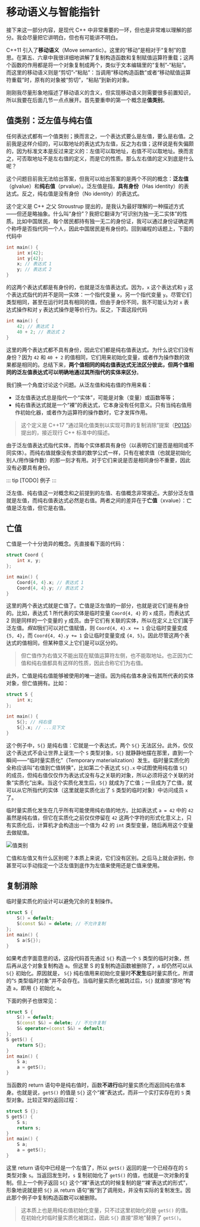 # 移动语义与智能指针

接下来这一部分内容，是现代 C++ 中非常重要的一环，但也是非常难以理解的部分。我会尽量把它讲明白，但也有可能讲不明白。

C++11 引入了**移动语义**（Move semantic）。这里的“移动”是相对于“复制”的意思。在第五、六章中我很详细地讲解了复制构造函数和复制赋值运算符重载；这两个函数的作用都是将一个对象复制成两个，类似于文本编辑里的“复制”-“粘贴”。而这里的移动语义则是“剪切”-“粘贴”：当调用“移动构造函数”或者“移动赋值运算符重载”时，原有的对象被“剪切”，“粘贴”到新的对象。

刚刚我尽量形象地描述了移动语义的含义，但实现移动语义则需要很多前置知识，所以我要在后面几节一点点展开。首先要重申的第一个概念是**值类别**。

## 值类别：泛左值与纯右值

任何表达式都有一个值类别；换而言之，一个表达式要么是左值，要么是右值。之前我是这样介绍的，可以取地址的表达式为左值，反之为右值；这样说是有失偏颇的，因为标准文本是反过来定义的：左值可以取地址，右值不可以取地址。换而言之，可否取地址不是左右值的定义，而是它的性质。那么左右值的定义到底是什么呢？

这个问题目前我无法给出答案，但我可以给出答案的是两个不同的概念：**泛左值**（glvalue）和**纯右值**（prvalue）。泛左值是指，**具有身份**（Has identity）的表达式。反之，纯右值是没有身份（No identity）的表达式。

这个定义是 C++ 之父 Stroustrup 提出的，是我认为最好理解的一种描述方式——但还是略抽象。什么叫“身份”？我把它翻译为“可识别为独一无二实体”的性质。比如中国居民，每个居民都持有独一无二的身份证，我可以通过身份证确定两个称呼是否指代同一个人，因此中国居民是有身份的。回到编程的话题上，下面的代码中

```cpp
int main() {
    int x{42};
    int y{42};
    x; // 表达式 1
    y; // 表达式 2
}
```

的这两个表达式都是有身份的，也就是泛左值表达式。因为，`x` 这个表达式和 `y` 这个表达式指代的并不是同一实体：一个指代变量 `x`，另一个指代变量 `y`。尽管它们类型相同，甚至在运行时具有相同的值，但由于身份不同，我不可能认为对 `x` 表达式操作和对 `y` 表达式操作是等价行为。反之，下面这段代码

```cpp
int main() {
    42; // 表达式 1
    40 + 2; // 表达式 2
}
```

这里的两个表达式都不具有身份，因此它们都是纯右值表达式。为什么说它们没有身份？因为 `42` 和 `40 + 2` 的值相同，它们用来初始化变量，或者作为操作数的效果都是相同的。总结下来，**两个值相同的纯右值表达式无法区分彼此，但两个值相同的泛左值表达式可以明确地通过其所指代的实体来区分**。

我们换一个角度讨论这个问题。从泛左值和纯右值的作用来看：
- 泛左值表达式总是指代一个“实体”，可能是对象（变量）或函数等等；
- 纯右值表达式就是一个“裸”的表达式，它本身没有任何意义。只有当纯右值用作初始化器，或者作为运算符的操作数时，它才发挥作用。

> 这个定义是 C++17 “通过简化值类别以实现可靠的复制消除”提案（[P0135](https://wg21.link/p0135)）提出的，接近现行 C++ 标准中的描述。

由于泛左值表达式指代实体，而每个实体都具有身份（以表明它们是否是相同或不同实体）。而纯右值就像没有求值的数学公式一样，只有在被求值（也就是初始化别人/用作操作数）的那一刻才有用。对于它们来说是否是相同身份不重要，因此没有必要具有身份。

::: tip
\[TODO\] 例子
:::

泛左值、纯右值这一对概念和之前提到的左值、右值概念非常接近。大部分泛左值就是左值，而纯右值表达式必然是右值。两者之间的差异在于**亡值**（xvalue）：亡值是泛左值，但它是右值。

## 亡值

亡值是一个十分诡异的概念。先直接看下面的代码：

```cpp
struct Coord {
    int x, y;
};

int main() {
    Coord{4, 4}.x; // 表达式 1
    Coord{4, 4}.y; // 表达式 2
}
```

这里的两个表达式就是亡值了。亡值是泛左值的一部分，也就是说它们是有身份的。比如，表达式 1 所代表的实体是临时变量 `Coord{4, 4}` 的 `x` 成员，而表达式 2 则是同样的一个变量的 `y` 成员。由于它们有关联的实体，所以在定义上它们属于泛左值。*假如*我们可以对亡值赋值，则 `Coord{4, 4}.x += 1` 会让临时变量变成 `{5, 4}`，而 `Coord{4, 4}.y += 1` 会让临时变量变成 `{4, 5}`。因此尽管这两个表达式的值相同，但某种意义上它们是可以区分的。

> 但亡值作为右值又不能出现在赋值运算符左侧，也不能取地址。也正因为亡值和纯右值都具有这样的性质，因此合称它们为右值。

此外，亡值是纯右值能够被使用的唯一途径。因为纯右值本身没有其所代表的实体对象，但亡值拥有。比如：

```cpp
struct S {
    int x;
};

int main() {
    S{}; // 纯右值
    S{}.x; // ...见下文
}
```

这个例子中，`S{}` 是纯右值：它就是一个表达式，两个 `S{}` 无法区分。此外，仅仅这个表达式不会让世界上诞生一个 `S` 类型对象，`S{}` 就静静地摆在那里，直到一个瞬间——“临时量实质化”（Temporary materialization）发生。临时量实质化的全称应该叫“右值到亡值转换”，比如第二个表达式 `S{}.x` 中试图使用纯右值 `S{}` 的成员，但纯右值仅仅作为表达式没有与之关联的对象，所以必须将这个关联的对象“实质化”出来。当这个实质化发生后，`S{}` 就成为了亡值；一旦成为了亡值，就可以从它所指代的实体（这里就是实质化出了 `S` 类型的临时对象）中访问成员 `x` 了。

临时量实质化发生在几乎所有可能使用纯右值的地方。比如表达式 `a = 42` 中的 `42` 虽然是纯右值，但它在实质化之前仅仅停留在 `42` 这两个字符的形式化意义上，只有实质化后，计算机才会构造出一个值为 42 的 `int` 类型变量，随后再用这个变量去做赋值。

![值类别](https://docs.microsoft.com/en-us/windows/uwp/cpp-and-winrt-apis/images/value-categories.png)

亡值和左值又有什么区别呢？本质上来说，它们没有区别。之后马上就会讲到，你甚至可以手动指定一个泛左值到底作为左值来使用还是亡值来使用。

## 复制消除 <Badge type="tip" text="选读" />

临时量实质化的设计可以避免冗余的复制操作。

```cpp codemo
struct S {
    S() = default;
    S(const S&) = delete; // 不允许复制
};
int main() {
    S a(S{});
}
```

如果考虑字面意思的话，这段代码首先通过 `S{}` 构造一个 `S` 类型的临时对象，然后再从这个对象复制构造 `a`。但这里 S 的复制构造函数被删除了，`a` 却仍然可以从 `S{}` 初始化。原因就是， `S{}` 纯右值用来初始化变量时**不发生**临时量实质化，所谓的“`S` 类型临时对象”并不会存在。当临时量实质化被跳过后，`S{}` 就直接“原地”构造 `a`，即用 `{}` 初始化 `a`。

下面的例子也很常见：

```cpp codemo
struct S {
    S() = default;
    S(const S&) = delete; // 不允许复制
    S& operator=(const S&) = default;
};
S getS() {
    return S{};
}
int main() {
    S a;
    a = getS();
}
```

当函数的 return 语句中是纯右值时，函数**不进行**临时量实质化而返回纯右值本身。也就是说，`getS()` 的值是 `S{}` 这个“裸”表达式，而非一个实打实存在的 `S` 类型对象。比较正常的返回过程：

```cpp codemo
struct S {};
S getS() {
    S s;
    return s;
}
int main() {
    S a;
    a = getS();
}
```
这里 return 语句中已经是一个左值了，所以 `getS()` 返回的是一个已经存在的 `S` 类型对象 `s`。当返回发生时，`s` 复制初始化了 `getS()` 的值，也就是一次对象的复制。但上一个例子返回 `S{}` 这个“裸”表达式的时候复制的是“‘裸’表达式的形式”，形象地说就是把 `S{}` 从 return 语句“搬”到了调用处，并没有实际的复制发生。因此那个例子中复制构造函数可以被删除。

> 这本质上也是用纯右值初始化变量，只不过这里初始化的是 `getS()` 的值。在初始化时临时量实质化被跳过，因此 `S{}` 直接“原地”替换了 `getS()`。
